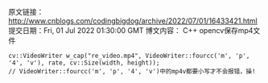 原文链接：http://www.cnblogs.com/codingbigdog/archive/2022/07/01/16433421.html
提交日期：Fri, 01 Jul 2022 01:30:00 GMT
博文内容：
C++ opencv保存mp4文件
```
cv::VideoWriter w_cap("re_video.mp4", VideoWriter::fourcc('m', 'p', '4', 'v'), rate, cv::Size(width, height));
// VideoWriter::fourcc('m', 'p', '4', 'v')中的mp4v都要小写才不会报错，操!
```